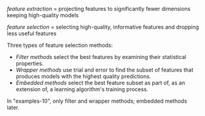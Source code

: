 *feature extraction* = projecting features to significantly fewer dimensions keeping high-quality models

*feature selection* = selecting high-quality, informative features and dropping less useful features

Three types of feature selection methods:
- *Filter methods* select the best features by examining their statistical properties.
- *Wrapper methods* use trial and error to find the subset of features
that produces models with the highest quality predictions.
- *Embedded methods* select the best feature subset as part of, as an extension of,
a learning algorithm's training process.

In "examples-10", only filter and wrapper methods; embedded methods later.
